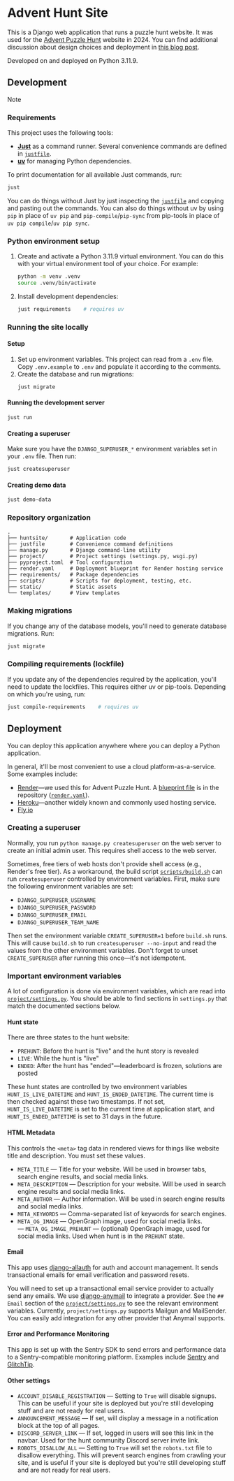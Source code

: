 # Advent Hunt Site

This is a Django web application that runs a puzzle hunt website. It was used for the [Advent Puzzle Hunt](https://2024.adventhunt.com) website in 2024. You can find additional discussion about design choices and deployment in [this blog post](https://www.jayqi.com/blog/advent-hunt-site-design-notes/).

Developed on and deployed on Python 3.11.9.

## Development

> [!NOTE]
> ### Requirements
>
> This project uses the following tools:
>
> - [**Just**](https://github.com/casey/just) as a command runner. Several convenience commands are defined in [`justfile`](./justfile).
> - [**uv**](https://github.com/astral-sh/uv) for managing Python dependencies.
>
> To print documentation for all available Just commands, run:
>
> ```bash
> just
> ```
>
> You can do things without Just by just inspecting the [`justfile`](./justfile) and copying and pasting out the commands. You can also do things without uv by using `pip` in place of `uv pip` and `pip-compile`/`pip-sync` from pip-tools in place of `uv pip compile`/`uv pip sync`.

### Python environment setup

1. Create and activate a Python 3.11.9 virtual environment. You can do this with your virtual environment tool of your choice. For example:
    ```bash
    python -m venv .venv
    source .venv/bin/activate
    ```
2. Install development dependencies:
    ```bash
    just requirements    # requires uv
    ```

### Running the site locally

#### Setup

1. Set up environment variables. This project can read from a `.env` file. Copy `.env.example` to `.env` and populate it according to the comments.
2. Create the database and run migrations:
    ```bash
    just migrate
    ```

#### Running the development server

```bash
just run
```

#### Creating a superuser

Make sure you have the `DJANGO_SUPERUSER_*` environment variables set in your `.env` file. Then run:

```bash
just createsuperuser
```

#### Creating demo data

```bash
just demo-data
```

### Repository organization

```
.
├── huntsite/       # Application code
├── justfile        # Convenience command definitions
├── manage.py       # Django command-line utility
├── project/        # Project settings (settings.py, wsgi.py)
├── pyproject.toml  # Tool configuration
├── render.yaml     # Deployment blueprint for Render hosting service
├── requirements/   # Package dependencies
├── scripts/        # Scripts for deployment, testing, etc.
├── static/         # Static assets
└── templates/      # View templates
```

### Making migrations

If you change any of the database models, you'll need to generate database migrations. Run:

```bash
just migrate
```

### Compiling requirements (lockfile)

If you update any of the dependencies required by the application, you'll need to update the lockfiles. This requires either uv or pip-tools. Depending on which you're using, run:

```bash
just compile-requirements    # requires uv
```

## Deployment

You can deploy this application anywhere where you can deploy a Python application.

In general, it'll be most convenient to use a cloud platform-as-a-service. Some examples include:

- [Render](https://render.com/)—we used this for Advent Puzzle Hunt. A [blueprint file](https://docs.render.com/infrastructure-as-code) is in the repository ([`render.yaml`](./render.yaml)).
- [Heroku](https://www.heroku.com)—another widely known and commonly used hosting service.
- [Fly.io](https://fly.io/)

### Creating a superuser

Normally, you run `python manage.py createsuperuser` on the web server to create an initial admin user. This requires shell access to the web server.

Sometimes, free tiers of web hosts don't provide shell access (e.g., Render's free tier). As a workaround, the build script [`scripts/build.sh`](./scripts/build.sh) can run `createsuperuser` controlled by environment variables. First, make sure the following environment variables are set:

- `DJANGO_SUPERUSER_USERNAME`
- `DJANGO_SUPERUSER_PASSWORD`
- `DJANGO_SUPERUSER_EMAIL`
- `DJANGO_SUPERUSER_TEAM_NAME`

Then set the environment variable `CREATE_SUPERUSER=1` before `build.sh` runs. This will cause `build.sh` to run `createsuperuser --no-input` and read the values from the other environment variables. Don't forget to unset `CREATE_SUPERUSER` after running this once—it's not idempotent.

### Important environment variables

A lot of configuration is done via environment variables, which are read into [`project/settings.py`](./project/settings.py). You should be able to find sections in `settings.py` that match the documented sections below.

#### Hunt state

There are three states to the hunt website:

- `PREHUNT`: Before the hunt is "live" and the hunt story is revealed
- `LIVE`: While the hunt is "live"
- `ENDED`: After the hunt has "ended"—leaderboard is frozen, solutions are posted

These hunt states are controlled by two environment variables `HUNT_IS_LIVE_DATETIME` and `HUNT_IS_ENDED_DATETIME`. The current time is then checked against these two timestamps. If not set, `HUNT_IS_LIVE_DATETIME` is set to the current time at application start, and `HUNT_IS_ENDED_DATETIME` is set to 31 days in the future.

#### HTML Metadata

This controls the `<meta>` tag data in rendered views for things like website title and description. You must set these values.

- `META_TITLE` — Title for your website. Will be used in browser tabs, search engine results, and social media links.
- `META_DESCRIPTION` — Description for your website. Will be used in search engine results and social media links.
- `META_AUTHOR` — Author information. Will be used in search engine results and social media links.
- `META_KEYWORDS` — Comma-separated list of keywords for search engines.
- `META_OG_IMAGE` — OpenGraph image, used for social media links.
— `META_OG_IMAGE_PREHUNT` — (optional) OpenGraph image, used for social media links. Used when hunt is in the `PREHUNT` state.

#### Email

This app uses [django-allauth](https://docs.allauth.org/en/latest/) for auth and account management. It sends transactional emails for email verification and password resets.

You will need to set up a transactional email service provider to actually send any emails. We use [django-anymail](https://anymail.dev/en/stable/) to integrate a provider. See the `## Email` section of the [`project/settings.py`](./project/settings.py) to see the relevant environment variables. Currently, `project/settings.py` supports Mailgun and MailSender. You can easily add integration for any other provider that Anymail supports.

#### Error and Performance Monitoring

This app is set up with the Sentry SDK to send errors and performance data to a Sentry-compatible monitoring platform. Examples include [Sentry](https://sentry.io/) and [GlitchTip](https://glitchtip.com/).

#### Other settings

- `ACCOUNT_DISABLE_REGISTRATION` — Setting to `True` will disable signups. This can be useful if your site is deployed but you're still developing stuff and are not ready for real users.
- `ANNOUNCEMENT_MESSAGE` — If set, will display a message in a notification block at the top of all pages.
- `DISCORD_SERVER_LINK` — If set, logged in users will see this link in the navbar. Used for the hunt community Discord server invite link.
- `ROBOTS_DISALLOW_ALL` — Setting to `True` will set the `robots.txt` file to disallow everything. This will prevent search engines from crawling your site, and is useful if your site is deployed but you're still developing stuff and are not ready for real users.
